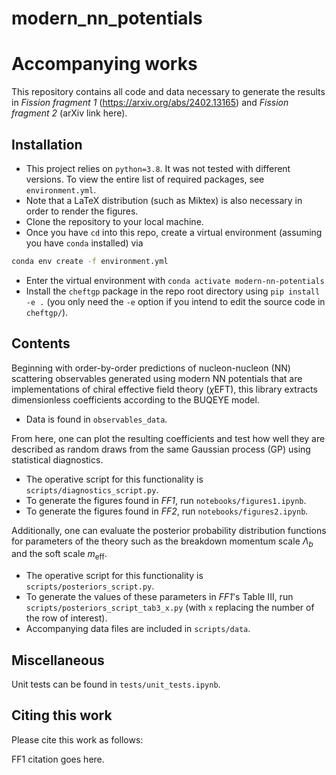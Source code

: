 # modern_nn_potentials

# Accompanying works

This repository contains all code and data necessary to generate the results in
*Fission fragment 1* (https://arxiv.org/abs/2402.13165) and *Fission fragment 2* (arXiv link here).

## Installation

* This project relies on `python=3.8`. It was not tested with different versions.
  To view the entire list of required packages, see `environment.yml`.
* Note that a LaTeX distribution (such as Miktex) is also necessary in order to render the figures.
* Clone the repository to your local machine.
* Once you have `cd` into this repo, create a virtual environment (assuming you have `conda` installed) via
```bash
conda env create -f environment.yml
```
* Enter the virtual environment with `conda activate modern-nn-potentials`
* Install the `cheftgp` package in the repo root directory using `pip install -e .`
  (you only need the `-e` option if you intend to edit the source code in `cheftgp/`).


## Contents

Beginning with order-by-order predictions of nucleon-nucleon (NN) scattering observables generated
using modern NN potentials that are implementations of chiral effective field theory ($\chi$EFT), 
this library extracts dimensionless coefficients according to the BUQEYE model.
* Data is found in `observables_data`.

From here, one can plot the resulting coefficients and test how well they are described as random 
draws from the same Gaussian process (GP) using statistical diagnostics.
* The operative script for this functionality is `scripts/diagnostics_script.py`.
* To generate the figures found in *FF1*, run `notebooks/figures1.ipynb`.
* To generate the figures found in *FF2*, run `notebooks/figures2.ipynb`.

Additionally, one can evaluate the posterior probability distribution functions for parameters of 
the theory such as the breakdown momentum scale $\Lambda_{b}$ and the soft scale $m_{\mathrm{eff}}$.
* The operative script for this functionality is `scripts/posteriors_script.py`.
* To generate the values of these parameters in *FF1*'s Table III, run 
`scripts/posteriors_script_tab3_x.py` (with `x` replacing the number of the row of interest).
* Accompanying data files are included in `scripts/data`.


## Miscellaneous

Unit tests can be found in `tests/unit_tests.ipynb`.

## Citing this work

Please cite this work as follows:

FF1 citation goes here.

[arxiv]: https://arxiv.org/abs/2301.05093
[Furnstahl]: https://www.sciencedirect.com/science/article/pii/S0370269320305220
[Drischler]: https://www.sciencedirect.com/science/article/pii/S0370269321007176
[Melendez]: https://www.sciencedirect.com/science/article/pii/S0370269321005487
